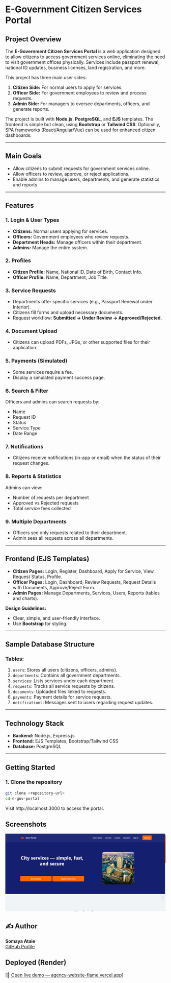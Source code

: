 # E-Government Citizen Services Portal

## Project Overview
The **E-Government Citizen Services Portal** is a web application designed to allow citizens to access government services online, eliminating the need to visit government offices physically. Services include passport renewal, national ID updates, business licenses, land registration, and more.

This project has three main user sides:
1. **Citizen Side:** For normal users to apply for services.
2. **Officer Side:** For government employees to review and process requests.
3. **Admin Side:** For managers to oversee departments, officers, and generate reports.

The project is built with **Node.js**, **PostgreSQL**, and **EJS** templates. The frontend is simple but clean, using **Bootstrap** or **Tailwind CSS**. Optionally, SPA frameworks (React/Angular/Vue) can be used for enhanced citizen dashboards.

---

## Main Goals
- Allow citizens to submit requests for government services online.
- Allow officers to review, approve, or reject applications.
- Enable admins to manage users, departments, and generate statistics and reports.

---

## Features

### 1. Login & User Types
- **Citizens:** Normal users applying for services.
- **Officers:** Government employees who review requests.
- **Department Heads:** Manage officers within their department.
- **Admins:** Manage the entire system.

### 2. Profiles
- **Citizen Profile:** Name, National ID, Date of Birth, Contact Info.
- **Officer Profile:** Name, Department, Job Title.

### 3. Service Requests
- Departments offer specific services (e.g., Passport Renewal under Interior).
- Citizens fill forms and upload necessary documents.
- Request workflow: **Submitted → Under Review → Approved/Rejected**.

### 4. Document Upload
- Citizens can upload PDFs, JPGs, or other supported files for their application.

### 5. Payments (Simulated)
- Some services require a fee.
- Display a simulated payment success page.

### 6. Search & Filter
Officers and admins can search requests by:
- Name
- Request ID
- Status
- Service Type
- Date Range

### 7. Notifications
- Citizens receive notifications (in-app or email) when the status of their request changes.

### 8. Reports & Statistics
Admins can view:
- Number of requests per department
- Approved vs Rejected requests
- Total service fees collected

### 9. Multiple Departments
- Officers see only requests related to their department.
- Admin sees all requests across all departments.

---

## Frontend (EJS Templates)
- **Citizen Pages:** Login, Register, Dashboard, Apply for Service, View Request Status, Profile.
- **Officer Pages:** Login, Dashboard, Review Requests, Request Details with Documents, Approve/Reject Form.
- **Admin Pages:** Manage Departments, Services, Users, Reports (tables and charts).

**Design Guidelines:**
- Clear, simple, and user-friendly interface.
- Use **Bootstrap** for styling.


---

## Sample Database Structure

### Tables:
1. `users`: Stores all users (citizens, officers, admins).
2. `departments`: Contains all government departments.
3. `services`: Lists services under each department.
4. `requests`: Tracks all service requests by citizens.
5. `documents`: Uploaded files linked to requests.
6. `payments`: Payment details for service requests.
7. `notifications`: Messages sent to users regarding request updates.

---

## Technology Stack
- **Backend:** Node.js, Express.js
- **Frontend:** EJS Templates, Bootstrap/Tailwind CSS
- **Database:** PostgreSQL

---

## Getting Started

### 1. Clone the repository
```bash
git clone <repository-url>
cd e-gov-portal

```
Visit http://localhost:3000 to access the portal.



## Screenshots
![Landing Page Desktop](/public/images/screenshot.JPG)

## ✍️ Author

**Somaya Ataie**  
[GitHub Profile](https://github.com/somayaataee)



##  Deployed (Render)


[🔗 [Open live demo — agency-website-flame.vercel.app](https://agency-website-flame.vercel.app/)]
